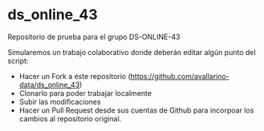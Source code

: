 # ds_online_43
Repositorio de prueba para el grupo DS-ONLINE-43

Simularemos un trabajo colaborativo donde deberán editar algún punto del script:  

+ Hacer un Fork a éste repositorio (https://github.com/avallarino-data/ds_online_43)
+ Clonarlo para poder trabajar localmente
+ Subir las modificaciones
+ Hacer un Pull Request desde sus cuentas de Github para incorpoar los cambios al repositorio original.
